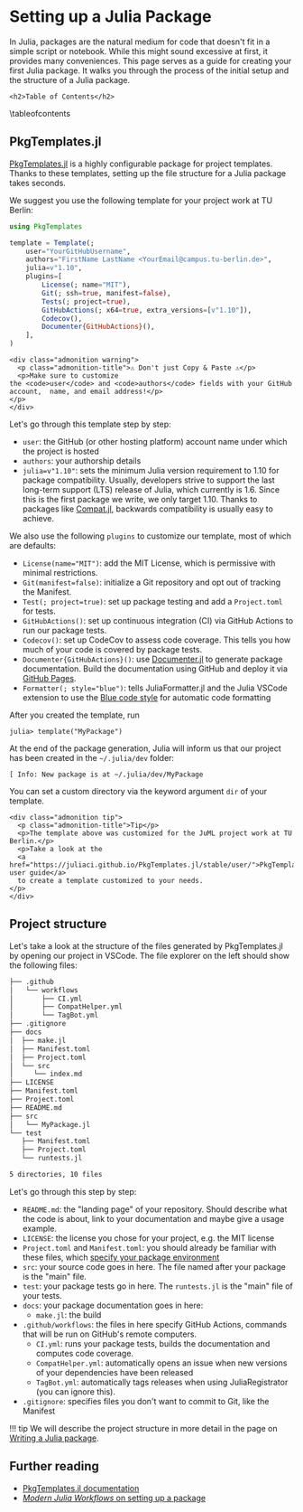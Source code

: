 # Setting up a Julia Package

In Julia, packages are the natural medium for code that doesn't fit in a simple script or notebook.
While this might sound excessive at first, it provides many conveniences.
This page serves as a guide for creating your first Julia package. 
It walks you through the process of the initial setup and the structure of a Julia package. 

~~~
<h2>Table of Contents</h2>
~~~
\tableofcontents


## PkgTemplates.jl

[PkgTemplates.jl](https://github.com/JuliaCI/PkgTemplates.jl) 
is a highly configurable package for project templates.
Thanks to these templates, setting up the file structure for a Julia package takes seconds.  

We suggest you use the following template for your project work at TU Berlin:

```julia
using PkgTemplates

template = Template(;
    user="YourGitHubUsername",
    authors="FirstName LastName <YourEmail@campus.tu-berlin.de>",
    julia=v"1.10",
    plugins=[
        License(; name="MIT"),
        Git(; ssh=true, manifest=false),
        Tests(; project=true),
        GitHubActions(; x64=true, extra_versions=[v"1.10"]),
        Codecov(),
        Documenter{GitHubActions}(),
    ],
)
```

~~~
<div class="admonition warning">
  <p class="admonition-title">⚠️ Don't just Copy & Paste ⚠️</p>
  <p>Make sure to customize the <code>user</code> and <code>authors</code> fields with your GitHub account,  name, and email address!</p>
</p>
</div>
~~~

Let's go through this template step by step:
* `user`: the GitHub (or other hosting platform) account name under which the project is hosted
* `authors`: your authorship details 
* `julia=v"1.10"`: sets the minimum Julia version requirement to 1.10 for package compatibility.
    Usually, developers strive to support the last long-term support (LTS) release of Julia, which currently is 1.6.
    Since this is the first package we write, we only target 1.10. 
    Thanks to packages like [Compat.jl](https://github.com/JuliaLang/Compat.jl), backwards compatibility is usually easy to achieve.
  
We also use the following `plugins` to customize our template, most of which are defaults:
* `License(name="MIT")`: add the MIT License, which is permissive with minimal restrictions.
* `Git(manifest=false)`: initialize a Git repository and opt out of tracking the Manifest.
* `Test(; project=true)`: set up package testing and add a `Project.toml` for tests. 
* `GitHubActions()`: set up continuous integration (CI) via GitHub Actions to run our package tests.
* `Codecov()`: set up CodeCov to assess code coverage. This tells you how much of your code is covered by package tests.
* `Documenter{GitHubActions}()`: use [Documenter.jl](https://github.com/JuliaDocs/Documenter.jl) to generate package documentation. Build the documentation using GitHub and deploy it via [GitHub Pages](https://pages.github.com/).
* `Formatter(; style="blue")`: tells JuliaFormatter.jl and the Julia VSCode extension 
  to use the [Blue code style](https://github.com/JuliaDiff/BlueStyle) for automatic code formatting 

After you created the template, run 
```julia-repl
julia> template("MyPackage")
```

At the end of the package generation, 
Julia will inform us that our project has been created in the `~/.julia/dev` folder:

```julia-repl
[ Info: New package is at ~/.julia/dev/MyPackage
```

You can set a custom directory via the keyword argument `dir` of your template.

~~~
<div class="admonition tip">
  <p class="admonition-title">Tip</p>
  <p>The template above was customized for the JuML project work at TU Berlin.</p>
  <p>Take a look at the
  <a href="https://juliaci.github.io/PkgTemplates.jl/stable/user/">PkgTemplates user guide</a>
  to create a template customized to your needs.
</p>
</div>
~~~

## Project structure
Let's take a look at the structure of the files generated by PkgTemplates.jl by opening our project in VSCode.
The file explorer on the left should show the following files: 

```bash
├── .github
│   └── workflows
│       ├── CI.yml
│       ├── CompatHelper.yml
│       └── TagBot.yml
├── .gitignore
├── docs
│  ├── make.jl
│  ├── Manifest.toml
│  ├── Project.toml
│  └── src
│     └── index.md
├── LICENSE
├── Manifest.toml
├── Project.toml
├── README.md
├── src
│   └── MyPackage.jl
└── test
   ├── Manifest.toml
   ├── Project.toml
   └── runtests.jl

5 directories, 10 files
```

Let's go through this step by step:

* `README.md`: the "landing page" of your repository. Should describe what the code is about, link to your documentation and maybe give a usage example.
* `LICENSE`: the license you chose for your project, e.g. the MIT license
* `Project.toml` and `Manifest.toml`: you should already be familiar with these files, which [specify your package environment](/environments)
* `src`: your source code goes in here. The file named after your package is the "main" file.
* `test`: your package tests go in here. The `runtests.jl` is the "main" file of your tests.
* `docs`: your package documentation goes in here:
  * `make.jl`: the build 
* `.github/workflows`: the files in here specify GitHub Actions, commands that will be run on GitHub's remote computers.
  * `CI.yml`: runs your package tests, builds the documentation and computes code coverage.
  * `CompatHelper.yml`: automatically opens an issue when new versions of your dependencies have been released
  * `TagBot.yml`: automatically tags releases when using JuliaRegistrator (you can ignore this).
* `.gitignore`: specifies files you don't want to commit to Git, like the Manifest


!!! tip
    We will describe the project structure in more detail in the page on [Writing a Julia package](/write). 

## Further reading
* [PkgTemplates.jl documentation](https://juliaci.github.io/PkgTemplates.jl/stable/user/)
* [*Modern Julia Workflows* on setting up a package](https://modernjuliaworkflows.github.io/sharing/#setup)
